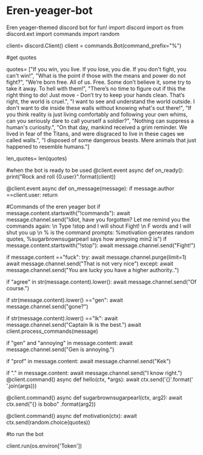 # Eren-yeager-bot
Eren yeager-themed discord bot for fun!
import discord 
import os 
from discord.ext import commands
import random

client= discord.Client()
client = commands.Bot(command_prefix="%")

#get quotes

quotes= ["If you win, you live. If you lose, you die. If you don't fight, you can't win!", "What is the point if those with the means and power do not fight?", "We’re born free. All of us. Free. Some don’t believe it, some try to take it away. To hell with them!", "There’s no time to figure out if this the right thing to do! Just move - Don’t try to keep your hands clean. That’s right, the world is cruel.", "I want to see and understand the world outside. I don't want to die inside these walls without knowing what's out there!", "If you think reality is just living comfortably and following your own whims, can you seriously dare to call yourself a soldier?", "Nothing can suppress a human's curiosity.", "On that day, mankind received a grim reminder. We lived in fear of the Titans, and were disgraced to live in these cages we called walls.", "I disposed of some dangerous beasts. Mere animals that just happened to resemble humans."]

len_quotes= len(quotes)

#when the bot is ready to be used
@client.event
async def on_ready():
  print("Rock and roll {0.user}".format(client))


@client.event
async def on_message(message):
  if message.author ==client.user:
    return

#Commands of the eren yeager bot 
  if message.content.startswith("!commands"):
    await message.channel.send("Idiot, have you forgotten? Let me remind you the commands again: \n Type !stop and I will shout Fight! \n F words and I will shut you up \n % is the command prompts: %motivation generates random quotes, %sugarbrownsugarpearl says how annyoing min2 is") 
  if message.content.startswith("!stop"):
    await message.channel.send("Fight!")
  
  if message.content =="fuck":
    try: 
      await message.channel.purge(limit=1)
      await message.channel.send("That is not very nice")
    except:
      await message.channel.send("You are lucky you have a higher authority..")
  
  if "agree" in str(message.content).lower():
    await message.channel.send("Of course.")

  if str(message.content).lower() =="gen":
    await message.channel.send("gone?")
  
  if str(message.content).lower() =="lk":
    await message.channel.send("Captain lk is the best.")
  await client.process_commands(message)

  if "gen" and "annoying" in message.content:
    await message.channel.send("Gen is annoying.")

  if "prof" in message.content:
    await message.channel.send("Kek")


  if "." in message.content:
    await message.channel.send("I know right.")
@client.command()
async def hello(ctx, *args):
  await ctx.send('{}'.format(' '.join(args)))

@client.command()
async def sugarbrownsugarpearl(ctx, arg2):
    await ctx.send("{} is bobo" .format(arg2))

@client.command()
async def motivation(ctx):
  await ctx.send(random.choice(quotes))


#to run the bot

client.run(os.environ['Token'])
